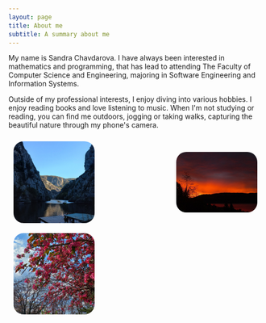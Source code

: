 ```yaml
---
layout: page
title: About me
subtitle: A summary about me
---
```


My name is Sandra Chavdarova. I have always been interested in mathematics and programming, that has lead to attending The Faculty of Computer Science and Engineering, majoring in Software Engineering and Information Systems.

Outside of my professional interests, I enjoy diving into various hobbies. I enjoy reading books and love listening to music. When I'm not studying or reading, you can find me outdoors, jogging or taking walks, capturing the beautiful nature through my phone's camera.


<div style="display: flex; justify-content: space-between; align-items: center; flex-wrap: wrap;">
    <div style="width: 32%; margin: 10px;">
        <img src="/assets/img/matka.jpg" alt="Matka" style="width: 100%; height: auto; display: block; margin: auto; border-radius: 20px;">
    </div>
    <div style="width: 32%; margin: 10px;">
        <img src="/assets/img/sunset.jpg" alt="Sunset" style="width: 100%; height: auto; display: block; margin: auto; border-radius: 20px;">
    </div>
    <div style="width: 32%; margin: 10px;">
        <img src="/assets/img/flowers.jpg" alt="Flower tree" style="width: 100%; height: auto; display: block; margin: auto; border-radius: 20px;">
    </div>
</div>
